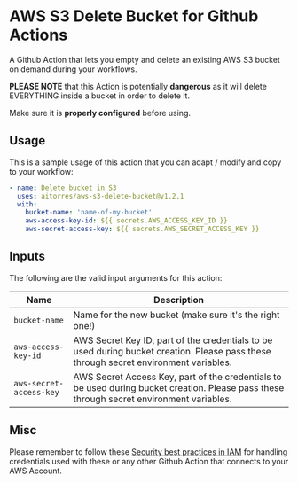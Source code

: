 # AWS S3 Delete Bucket for Github Actions

A Github Action that lets you empty and delete an existing AWS S3 bucket on demand during your workflows.

**PLEASE NOTE** that this Action is potentially **dangerous** as it will delete EVERYTHING inside a bucket in order to delete it.

Make sure it is **properly configured** before using.

## Usage

This is a sample usage of this action that you can adapt / modify and copy to your workflow:

```yaml
- name: Delete bucket in S3
  uses: aitorres/aws-s3-delete-bucket@v1.2.1
  with:
    bucket-name: 'name-of-my-bucket'
    aws-access-key-id: ${{ secrets.AWS_ACCESS_KEY_ID }}
    aws-secret-access-key: ${{ secrets.AWS_SECRET_ACCESS_KEY }}
```

## Inputs

The following are the valid input arguments for this action:

|Name|Description|
|----|-----------|
|`bucket-name`|Name for the new bucket (make sure it's the right one!)|
|`aws-access-key-id`|AWS Secret Key ID, part of the credentials to be used during bucket creation. Please pass these through secret environment variables.
|`aws-secret-access-key`|AWS Secret Access Key, part of the credentials to be used during bucket creation. Please pass these through secret environment variables.

## Misc

Please remember to follow these [Security best practices in IAM](https://docs.aws.amazon.com/IAM/latest/UserGuide/best-practices.html) for handling credentials used with these or any other Github Action that connects to your AWS Account.
